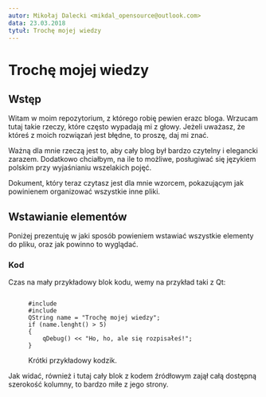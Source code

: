 ```yaml
---
autor: Mikołaj Dalecki <mikdal_opensource@outlook.com>
data: 23.03.2018
tytuł: Trochę mojej wiedzy
---
```


<link href="prism.css" rel="stylesheet"/>
<script src="prism.js"></script>

# Trochę mojej wiedzy

## Wstęp

Witam w moim repozytorium, z którego robię pewien erazc bloga.
Wrzucam tutaj takie rzeczy, które często wypadają mi z głowy.
Jeżeli uważasz, że któreś z moich rozwiązań jest błędne, to proszę, daj mi znać.

Ważną dla mnie rzeczą jest to, aby cały blog był bardzo czytelny i elegancki zarazem.
Dodatkowo chciałbym, na ile to możliwe, posługiwać się językiem polskim przy wyjaśnianiu wszelakich pojęć.

Dokument, który teraz czytasz jest dla mnie wzorcem, pokazującym jak powinienem organizować wszystkie inne pliki.

## Wstawianie elementów

Poniżej prezentuję w jaki sposób powieniem wstawiać wszystkie elementy do pliku, oraz jak powinno to wyglądać.

### Kod

Czas na mały przykładowy blok kodu, wemy na przykład taki z Qt:

<figure>
<pre class="language-cpp"><code>
#include <QDebug>
#include <QString>
QString name = "Trochę mojej wiedzy";
if (name.lenght() > 5)
{
    qDebug() << "Ho, ho, ale się rozpisałeś!";
}</code></pre>
<figcaption>Krótki przykładowy kodzik.</figcaption>
</figure>


Jak widać, również i tutaj cały blok z kodem źródłowym zajął całą dostępną szerokość kolumny, to bardzo miłe z jego strony.